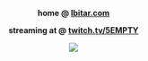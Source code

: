 <p align="center">
  <strong>home @ <a href="https://lbitar.com">lbitar.com</a></strong>
</p>

<p align="center">
  <strong>streaming at @ <a href="https://twitch.tv/5EMPTY">twitch.tv/5EMPTY</a></strong>
</p>

<p align="center">
  <img src="https://github-readme-status-bitar.vercel.app/api?username=luanbitar&theme=dark&show_icons=true&count_private=true&include_all_commits=true&disable_animations=true&hide_title=true" />
</p>

<!--
**luanbitar/luanbitar** is a ✨ _special_ ✨ repository because its `README.md` (this file) appears on your GitHub profile.

Here are some ideas to get you started:

- 🔭 I’m currently working on ...
- 🌱 I’m currently learning ...
- 👯 I’m looking to collaborate on ...
- 🤔 I’m looking for help with ...
- 💬 Ask me about ...
- 📫 How to reach me: ...
- 😄 Pronouns: ...
- ⚡ Fun fact: ...
-->
